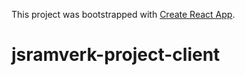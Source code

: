 This project was bootstrapped with [Create React App](https://github.com/facebook/create-react-app).

# jsramverk-project-client
